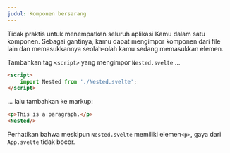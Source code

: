 ```yaml
---
judul: Komponen bersarang
---
```


Tidak praktis untuk menempatkan seluruh aplikasi Kamu dalam satu komponen. Sebagai gantinya, kamu dapat mengimpor komponen dari file lain dan memasukkannya seolah-olah kamu sedang memasukkan elemen.

Tambahkan tag `<script>` yang mengimpor `Nested.svelte` ...

```html
<script>
	import Nested from './Nested.svelte';
</script>
```

... lalu tambahkan ke markup:

```html
<p>This is a paragraph.</p>
<Nested/>
```

Perhatikan bahwa meskipun `Nested.svelte` memiliki elemen` <p> `, gaya dari` App.svelte` tidak bocor.